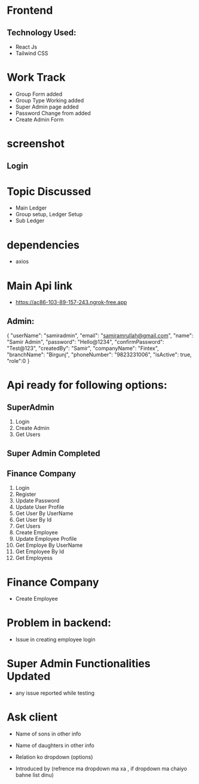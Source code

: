 # Frontend

## Technology Used:
   * React Js
   * Tailwind CSS


# Work Track
  * Group Form added
  * Group Type Working added
  * Super Admin page added
  * Password Change from added
  * Create Admin Form


# screenshot
  ## Login
<!-- ![image](https://user-images.githubusercontent.com/74055996/230376757-dd04e36e-e3b6-478e-bcc4-bfc0b2584e66.png)

## Super Admin Login
![image](https://user-images.githubusercontent.com/74055996/230768723-70e0e85d-f99a-4beb-abe0-50715256915e.png)

## Dashboard

![image](https://user-images.githubusercontent.com/74055996/230385280-68c6ebba-6de8-4863-b526-86b949f307db.png)

## Main Ledger

![image](https://user-images.githubusercontent.com/74055996/230384808-82cf83a3-8daf-46d6-9f57-1818b6c882c0.png)

## Password Reset
![image](https://user-images.githubusercontent.com/74055996/230863330-d11d4146-0080-4cfd-9ef9-fd35d2bce6ee.png) -->



# Topic Discussed
  * Main Ledger
  * Group setup, Ledger Setup
  * Sub Ledger

# dependencies
  * axios


# Main Api link
  * https://ac86-103-89-157-243.ngrok-free.app




  ## Admin:
  {
  "userName": "samiradmin",
  "email": "samiramrullah@gmail.com",
  "name": "Samir Admin",
  "password": "Hello@1234",
  "confirmPassword": "Test@123",
  "createdBy": "Samir",
  "companyName": "Fintex",
  "branchName": "Birgunj",
  "phoneNumber": "9823231006",
  "isActive": true,
  "role":0
}


# Api ready for following options:
  ## SuperAdmin
1. Login
2. Create Admin
3. Get Users

## Super Admin Completed

## Finance Company
1. Login
2. Register
3. Update Password
4. Update User Profile
5. Get User By UserName
6. Get User By Id
7. Get Users
8. Create Employee
9. Update Employee Profile
10. Get Employe By UserName
11. Get Employee By Id
12. Get Employess

# Finance Company  
  * Create Employee



# Problem in backend:
  * Issue in creating employee login


# Super Admin Functionalities Updated
  * any issue reported while testing




# Ask client
* Name of sons in other info
* Name of daughters in other info
* Relation ko dropdown (options)


* Introduced by (refrence ma dropdown ma xa , if dropdown ma chaiyo bahne list dinu)